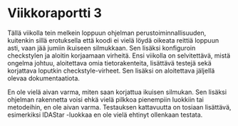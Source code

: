# Viikkoraportti 3

Tällä viikolla tein melkein loppuun ohjelman perustoiminnallisuuden, kuitenkin sillä erotuksella että koodi ei vielä löydä oikeata reittiä loppuun asti, vaan jää jumiin ikuiseen silmukkaan. Sen lisäksi konfiguroin checkstylen ja aloitin korjaamaan virheitä. Ensi viikolla on selvitettävä, mistä ongelma johtuu, aloitettava omia tietorakenteita, lisättävä testejä sekä korjattava loputkin checkstyle-virheet. Sen lisäksi on aloitettava jäljellä olevaa dokumentaatiota.

En ole vielä aivan varma, miten saan korjattua ikuisen silmukan. Sen lisäksi ohjelman rakennetta voisi ehkä vielä pilkkoa pienempiin luokkiin tai metodeihin, en ole aivan varma. Testauksen kattavuutta on tosiaan lisättävä, esimerkiksi IDAStar -luokkaa en ole vielä ehtinyt ollenkaan testata.
